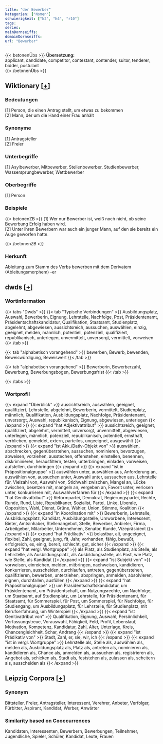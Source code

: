 ```yaml
---
title: "der Bewerber"
kategorien: ["Nomen"]
schwierigkeit: ["k2", "h4", "r10"]
tags:
series:
mainDornseiffs:
domainDornseiffs:
url: "Bewerber"
---
```


{{< betonenÜbs >}}
**Übersetzung:**  
applicant, candidate, competitor, contestant, contender, suitor, tenderer, bidder, postulant  
{{< /betonenÜbs >}}

## Wiktionary [[+](https://de.wiktionary.org/wiki/Bewerber)]

### Bedeutungen
[1] Person, die einen Antrag stellt, um etwas zu bekommen  
[2] Mann, der um die Hand einer Frau anhält  

### Synonyme
[1] Antragsteller  
[2] Freier  

### Unterbegriffe
[1] Asylbewerber, Mitbewerber, Stellenbewerber, Studienbewerber, Wassersprungbewerber, Wettbewerber  

### Oberbegriffe
[1] Person  

### Beispiele
{{< betonenZB >}}
[1] Wer nur Bewerber ist, weiß noch nicht, ob seine Bewerbung Erfolg haben wird.  
[2] Unter ihren Bewerbern war auch ein junger Mann, auf den sie bereits ein Auge geworfen hatte.  

{{< /betonenZB >}}
### Herkunft
Ableitung zum Stamm des Verbs bewerben mit dem Derivatem (Ableitungsmorphem) -er  



## dwds [[+](https://www.dwds.de/wb/Bewerber)]

### Wortinformation
{{< tabs "Dwds" >}}
{{< tab "Typische Verbindungen" >}}
Ausbildungsplatz, Auswahl, Bewerberin, Eignung, Lehrstelle, Nachfolge, Post, Präsidentenamt, Präsidentschaftskandidatur, Qualifikation, Staatsamt, Studienplatz, abgelehnt, abgewiesen, aussichtsreich, aussuchen, auswählen, einzig, geeignet, melden, männlich, potentiell, potenziell, qualifiziert, republikanisch, unterlegen, unvermittelt, unversorgt, vermittelt, vorweisen
{{< /tab >}}

{{< tab "alphabetisch vorangehend" >}}
bewerben, Bewerb, bewenden, Beweiswürdigung, Beweiswert
{{< /tab >}}

{{< tab "alphabetisch vorangehend" >}}
Bewerberin, Bewerberzahl, Bewerbung, Bewerbungsbogen, Bewerbungsfrist
{{< /tab >}}

{{< /tabs >}}

### Wortprofil
{{< expand "Überblick" >}} aussichtsreich, auswählen, geeignet, qualifiziert, Lehrstelle, abgelehnt, Bewerberin, vermittelt, Studienplatz, männlich, Qualifikation, Ausbildungsplatz, Nachfolge, Präsidentenamt, unversorgt, Auswahl, republikanisch, Eignung, abgewiesen, unterlegen {{< /expand >}}
{{< expand "hat Adjektivattribut" >}} aussichtsreich, geeignet, qualifiziert, abgelehnt, vermittelt, unversorgt, unvermittelt, abgewiesen, unterlegen, männlich, potenziell, republikanisch, potentiell, ernsthaft, verblieben, gemeldet, extern, parteilos, ungeeignet, ausgewählt {{< /expand >}}
{{< expand "ist Akk./Dativ-Objekt von" >}} auswählen, abschrecken, gegenüberstehen, aussuchen, nominieren, bevorzugen, abweisen, vorziehen, ausstechen, offenstehen, einstellen, benennen, diskriminieren, herausfiltern, testen, unterbringen, einladen, vorweisen, aufstellen, durchbringen {{< /expand >}}
{{< expand "ist in Präpositionalgruppe" >}} auswählen unter, auswählen aus, Anforderung an, auswählen von, aussuchen unter, Auswahl unter, aussuchen aus, Lehrstelle für, Vielzahl von, Auswahl von, Stichwahl zwischen, Mangel an, Lücke zwischen, besetzen mit, mangeln an, vergeben an, Favorit unter, verlosen unter, konkurrieren mit, Auswahlverfahren für {{< /expand >}}
{{< expand "hat Genitivattribut" >}} Reformpartei, Demokrat, Regierungspartei, Rechte, Runde, Rund, Liste, Republikaner, Sozialist, Partei, Linke, Liberale, Opposition, Wahl, Dienst, Grüne, Wähler, Union, Stimme, Koalition {{< /expand >}}
{{< expand "in Koordination mit" >}} Bewerberin, Lehrstelle, Ausbildungsplatz, Kandidat, Ausbildungsstelle, Umworbene, Interessent, Bieter, Amtsinhaber, Stellenangebot, Stelle, Bewerber, Anbieter, Firma, Arbeitgeber, Mitarbeiter, Unternehmen, Senator, Kunde, Vizepräsident {{< /expand >}}
{{< expand "hat Prädikativ" >}} belastbar, alt, ungeeignet, flexibel, Zahl, geeignet, jung, fit, Jahr, vorhanden, fähig, bewußt, erfolgreich, es, einig, bereit, schlecht, gut, sicher {{< /expand >}}
{{< expand "hat vergl. Wortgruppe" >}} als Platz, als Studienplatz, als Stelle, als Lehrstelle, als Ausbildungsplatz, als Ausbildungsstelle, als Post, wie Platz, wie Stelle, als Kandidat {{< /expand >}}
{{< expand "ist Subjekt von" >}} vorweisen, einreichen, melden, mitbringen, nachweisen, kandidieren, konkurrieren, ausscheiden, durchlaufen, antreten, gegenüberstehen, qualifizieren, bewerben, unterziehen, abspringen, anmelden, absolvieren, eignen, durchfallen, ausfüllen {{< /expand >}}
{{< expand "hat Präpositionalgruppe" >}} um Präsidentschaftskandidatur, um Präsidentenamt, um Präsidentschaft, um Nutzungsrechte, um Nachfolge, um Staatsamt, auf Studienplatz, um Lehrstelle, für Präsidentenamt, für Staatsamt, für Sommerspiel, für Post, um Sommerspiel, für Nachfolge, für Studiengang, um Ausbildungsplatz, für Lehrstelle, für Studienplatz, mit Berufserfahrung, um Winterspiel {{< /expand >}}
{{< expand "ist Genitivattribut von" >}} Qualifikation, Eignung, Auswahl, Persönlichkeit, Verfassungstreue, Vorauswahl, Fähigkeit, Feld, Profil, Lebenslauf, Motivation, Kompetenz, Kandidatur, Zahl, Alter, Unterlage, Kreis, Chancengleichheit, Schar, Andrang {{< /expand >}}
{{< expand "ist Prädikativ von" >}} Stadt, Zahl, er, sie, wir, ich {{< /expand >}}
{{< expand "ist in vergl. Wortgruppe" >}} Lehrstelle als, Stelle als, auswählen als, melden als, Ausbildungsplatz als, Platz als, antreten als, nominieren als, kandidieren als, Chance als, anmelden als, aussuchen als, registrieren als, Angebot als, schicken als, Stadt als, feststehen als, zulassen als, scheitern als, ausscheiden als {{< /expand >}}

## Leipzig Corpora [[+](https://corpora.uni-leipzig.de/en/res?word=Bewerber&corpusId=deu_newscrawl-public_2018)]


### Synonym
Bittsteller, Freier, Antragsteller, Interessent, Verehrer, Anbeter, Verfolger, Fürbitter, Aspirant, Kandidat, Werber, Anwärter


### Similarity based on Cooccurrences
Kandidaten, Interessenten, Bewerbern, Bewerbungen, Teilnehmer, Jugendliche, Spieler, Schüler, Kandidat, Leute, Frauen

